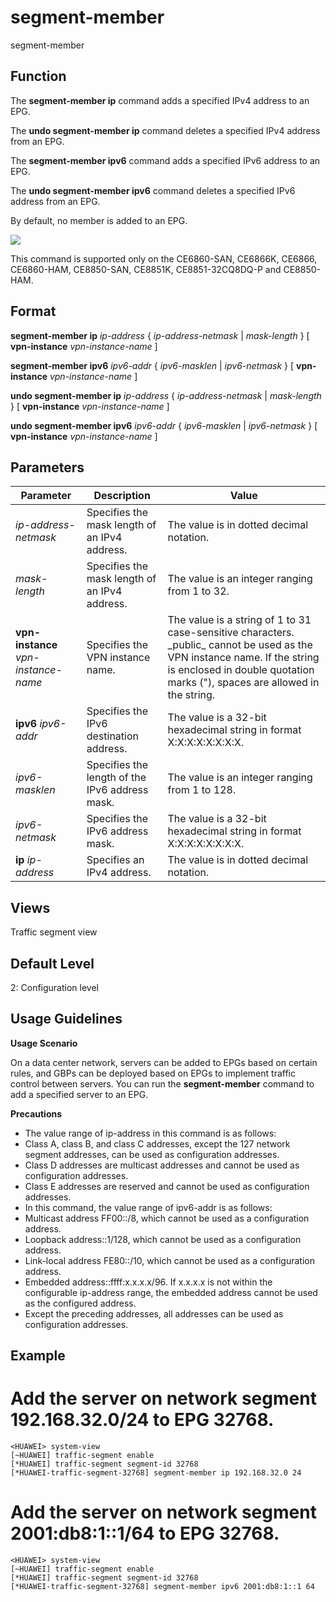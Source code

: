 segment-member
==============

segment-member

Function
--------



The **segment-member ip** command adds a specified IPv4 address to an EPG.

The **undo segment-member ip** command deletes a specified IPv4 address from an EPG.

The **segment-member ipv6** command adds a specified IPv6 address to an EPG.

The **undo segment-member ipv6** command deletes a specified IPv6 address from an EPG.



By default, no member is added to an EPG.

![](../public_sys-resources/note_3.0-en-us.png) 

This command is supported only on the CE6860-SAN, CE6866K, CE6866, CE6860-HAM, CE8850-SAN, CE8851K, CE8851-32CQ8DQ-P and CE8850-HAM.



Format
------

**segment-member ip** *ip-address* { *ip-address-netmask* | *mask-length* } [ **vpn-instance** *vpn-instance-name* ]

**segment-member ipv6** *ipv6-addr* { *ipv6-masklen* | *ipv6-netmask* } [ **vpn-instance** *vpn-instance-name* ]

**undo segment-member ip** *ip-address* { *ip-address-netmask* | *mask-length* } [ **vpn-instance** *vpn-instance-name* ]

**undo segment-member ipv6** *ipv6-addr* { *ipv6-masklen* | *ipv6-netmask* } [ **vpn-instance** *vpn-instance-name* ]


Parameters
----------

| Parameter | Description | Value |
| --- | --- | --- |
| *ip-address-netmask* | Specifies the mask length of an IPv4 address. | The value is in dotted decimal notation. |
| *mask-length* | Specifies the mask length of an IPv4 address. | The value is an integer ranging from 1 to 32. |
| **vpn-instance** *vpn-instance-name* | Specifies the VPN instance name. | The value is a string of 1 to 31 case-sensitive characters. \_public\_ cannot be used as the VPN instance name. If the string is enclosed in double quotation marks ("), spaces are allowed in the string. |
| **ipv6** *ipv6-addr* | Specifies the IPv6 destination address. | The value is a 32-bit hexadecimal string in format X:X:X:X:X:X:X:X. |
| *ipv6-masklen* | Specifies the length of the IPv6 address mask. | The value is an integer ranging from 1 to 128. |
| *ipv6-netmask* | Specifies the IPv6 address mask. | The value is a 32-bit hexadecimal string in format X:X:X:X:X:X:X:X. |
| **ip** *ip-address* | Specifies an IPv4 address. | The value is in dotted decimal notation. |



Views
-----

Traffic segment view


Default Level
-------------

2: Configuration level


Usage Guidelines
----------------

**Usage Scenario**

On a data center network, servers can be added to EPGs based on certain rules, and GBPs can be deployed based on EPGs to implement traffic control between servers. You can run the **segment-member** command to add a specified server to an EPG.

**Precautions**

* The value range of ip-address in this command is as follows:
* Class A, class B, and class C addresses, except the 127 network segment addresses, can be used as configuration addresses.
* Class D addresses are multicast addresses and cannot be used as configuration addresses.
* Class E addresses are reserved and cannot be used as configuration addresses.
* In this command, the value range of ipv6-addr is as follows:
* Multicast address FF00::/8, which cannot be used as a configuration address.
* Loopback address::1/128, which cannot be used as a configuration address.
* Link-local address FE80::/10, which cannot be used as a configuration address.
* Embedded address::ffff:x.x.x.x/96. If x.x.x.x is not within the configurable ip-address range, the embedded address cannot be used as the configured address.
* Except the preceding addresses, all addresses can be used as configuration addresses.

Example
-------

# Add the server on network segment 192.168.32.0/24 to EPG 32768.
```
<HUAWEI> system-view
[~HUAWEI] traffic-segment enable
[*HUAWEI] traffic-segment segment-id 32768
[*HUAWEI-traffic-segment-32768] segment-member ip 192.168.32.0 24

```

# Add the server on network segment 2001:db8:1::1/64 to EPG 32768.
```
<HUAWEI> system-view
[~HUAWEI] traffic-segment enable
[*HUAWEI] traffic-segment segment-id 32768
[*HUAWEI-traffic-segment-32768] segment-member ipv6 2001:db8:1::1 64

```